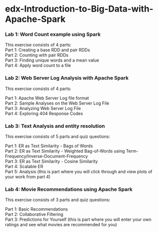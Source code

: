 # edx-Introduction-to-Big-Data-with-Apache-Spark

### Lab 1: Word Count example using Spark

This exercise consists of 4 parts:        
Part 1: Creating a base RDD and pair RDDs       
Part 2: Counting with pair RDDs         
Part 3: Finding unique words and a mean value                     
Part 4: Apply word count to a file                            


### Lab 2: Web Server Log Analysis with Apache Spark 
This exercise consists of 4 parts:

Part 1: Apache Web Server Log file format             
Part 2: Sample Analyses on the Web Server Log File            
Part 3: Analyzing Web Server Log File       
Part 4: Exploring 404 Response Codes          



### Lab 3: Text Analysis and entity resolution
This exercise consists of 5 parts and quiz questions:

Part 1: ER as Text Similarity - Bags of Words           
Part 2: ER as Text Similarity - Weighted Bag-of-Words using Term-Frequency/Inverse-Document-Frequency        
Part 3: ER as Text Similarity - Cosine Similarity         
Part 4: Scalable ER            
Part 5: Analysis (this is part where you will click through and view plots of your work from part 4)        


### Lab 4: Movie Recommendations using Apache Spark 
This exercise consists of 3 parts and quiz questions:

Part 1: Basic Recommendations           
Part 2: Collaborative Filtering       
Part 3: Predictions for Yourself (this is part where you will enter your own ratings and see what movies are recommended for you)         


